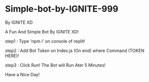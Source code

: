 # Simple-bot-by-IGNITE-999
By IGNITE XD

A Fun And Simple Bot By IGNITE XD!

step1 : Type 'npm i' on console of replit!


step2 : Add Bot Token on Index.js (On end) where Command (TOKEN HERE)!


step3 : Click Run! The Bot will Run Ater 5 Minutes!


Have a Nice Day!
